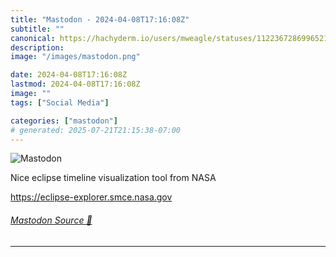```yaml
---
title: "Mastodon - 2024-04-08T17:16:08Z"
subtitle: ""
canonical: https://hachyderm.io/users/mweagle/statuses/112236728699652160
description:
image: "/images/mastodon.png"

date: 2024-04-08T17:16:08Z
lastmod: 2024-04-08T17:16:08Z
image: ""
tags: ["Social Media"]

categories: ["mastodon"]
# generated: 2025-07-21T21:15:38-07:00
---
```

![Mastodon](/images/mastodon.png)

<p>Nice eclipse timeline visualization tool from NASA</p><p><a href="https://eclipse-explorer.smce.nasa.gov" target="_blank" rel="nofollow noopener noreferrer" translate="no"><span class="invisible">https://</span><span class="">eclipse-explorer.smce.nasa.gov</span><span class="invisible"></span></a></p>


###### [Mastodon Source 🐘](https://hachyderm.io/@mweagle/112236728699652160)

___

